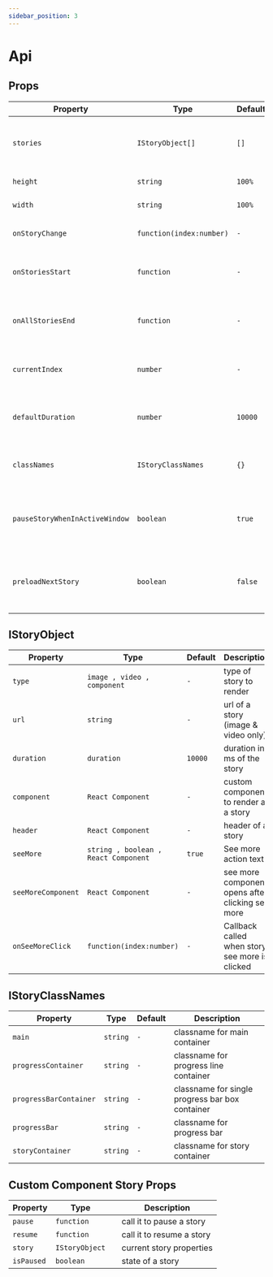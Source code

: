 ```yaml
---
sidebar_position: 3
---
```


# Api


## Props

| Property                      | Type                          | Default       | Description                                                                             |
| ------------------------------| ------------------------------| --------------| --------------------------------------------------------------------------------------- |
| `stories`                     | `IStoryObject[]`              | `[]`          |  An array of story objects. description of `IStoryObject` is mentioned below            |
| `height`                      | `string`                      | `100%`        |  Height of story container                                                              |
| `width`                       | `string`                      | `100%`        |  Width of story container                                                               |
| `onStoryChange`               | `function(index:number)`      | `-`           |  Callback called when story changes                                                     |
| `onStoriesStart`              | `function`                    | `-`           |  Callback called when first story is rendered. it get called only once,                 |
| `onAllStoriesEnd`             | `function`                    | `-`           |  Callback called when last story gets completed. it will get called only once           |
| `currentIndex`                | `number`                      | `-`           |  Current index of the story which should be selected first                              |
| `defaultDuration`             | `number`                      | `10000`       |  Default duration in ms of stories if duration is not provided in the `IStoryObject`    |
| `classNames`                  | `IStoryClassNames`            | `{}`          |  Class names to overide different sections of a story renderer                           |
| `pauseStoryWhenInActiveWindow`| `boolean`                     | `true`        |  Pauses story when window goes out of focus (user changes tab/minimizes browser etc     |
| `preloadNextStory`| `boolean`                     | `false`        |  Preloads next story using `@remotion/preload`  **(Applies only for image and video stories)**    |

## IStoryObject

| Property              | Type                                 | Default      | Description                                                |
| --------------------- |--------------------------------------| -------------| ------------------------------------------------------------|
| `type`                | `image , video , component`          | `-`          |  type of story to render                                    |
| `url`                 | `string`                             | `-`          |  url of a story (image & video only)                        |
| `duration`            | `duration`                           | `10000`      |  duration in ms of the story                                |
| `component`           | `React Component`                    | `-`          |  custom component to render as a story                      |
| `header`              | `React Component`                    | `-`          |  header of a story                                          |
| `seeMore`             | `string , boolean , React Component` | `true`       |  See more action text                                       |
| `seeMoreComponent`    | `React Component`                    | `-`          |  see more component opens after clicking see more           |
| `onSeeMoreClick`      | `function(index:number)`             | `-`          |  Callback called when story see more is clicked             |


## IStoryClassNames

| Property              | Type                                 | Default      | Description                                                 |
| --------------------- |--------------------------------------| -------------| ------------------------------------------------------------|
| `main`                | `string`                             | `-`          |  classname for main container                               |
| `progressContainer`   | `string`                             | `-`          |  classname for progress line container                      |
| `progressBarContainer`| `string`                             | `-`          |  classname for single progress bar box container            |
| `progressBar`         | `string`                             | `-`          |  classname for progress bar                                 |
| `storyContainer`      | `string`                             | `-`          |  classname for story container                              |

## Custom Component Story Props


| Property              | Type                                 |              | Description                                                 |
| --------------------- |--------------------------------------| -------------| ------------------------------------------------------------|
| `pause`               | `function`                           |              |  call it to pause a story                                   |
| `resume`              | `function`                           |              |  call it to resume a story                                  |
| `story`               | `IStoryObject`                       |              |  current story properties                                   |
| `isPaused`            | `boolean`                            |              |  state of a story                                           |
